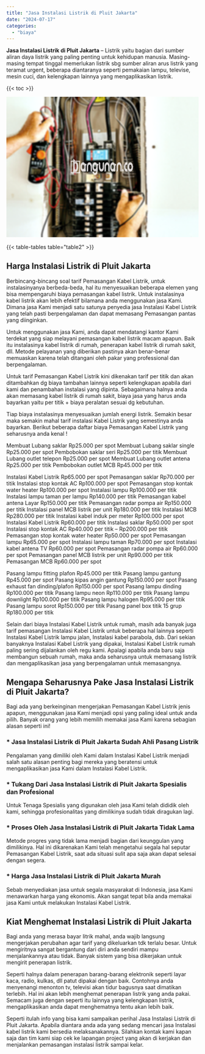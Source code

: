 ```yaml
---
title: "Jasa Instalasi Listrik di Pluit Jakarta"
date: "2024-07-17"
categories: 
  - "biaya"
---
```


**Jasa Instalasi Listrik di Pluit Jakarta** – Listrik yaitu bagian dari sumber aliran daya listrik yang paling penting untuk kehidupan manusia. Masing-masing tempat tinggal memerlukan listrik sbg sumber aliran arus listrik yang teramat urgent, beberapa diantaranya seperti pemakaian lampu, televise, mesin cuci, dan kelengkapan lainnya yang mengaplikasikan listrik.

{{< toc >}}

![Jasa Instalasi Listrik di Pluit Jakarta](/images/instalasi-listrik-murah41.png)

{{< table-tables table="table2" >}}

## Harga Instalasi Listrik di Pluit Jakarta

Berbincang-bincang soal tarif Pemasangan Kabel Listrik, untuk instalasinyanya berbeda-beda, hal itu menyesuaikan beberapa elemen yang bisa mempengaruhi biaya pemasangan kabel listrik. Untuk instalasinya kabel listrik akan lebih efektif bilamana anda menggunakan jasa Kami. Dimana jasa Kami menjadi satu satunya penyedia jasa Instalasi Kabel Listrik yang telah pasti berpengalaman dan dapat memasang Pemasangan pantas yang diinginkan.

Untuk menggunakan jasa Kami, anda dapat mendatangi kantor Kami terdekat yang siap melayani pemasangan kabel listrik macam apapun. Baik itu instalasinya kabel listrik di rumah, penerapan kabel listrik di rumah sakit, dll. Metode pelayanan yang diberikan pastinya akan benar-benar memuaskan karena telah ditangani oleh pakar yang professional dan berpengalaman.

Untuk tarif Pemasangan Kabel Listrik kini dikenakan tarif per titik dan akan ditambahkan dg biaya tambahan lainnya seperti kelengkapan apabila dari kami dan penambahan instalasi yang dipinta. Sebagaimana halnya anda akan memasang kabel listrik di rumah sakit, biaya jasa yang harus anda bayarkan yaitu per titik + biaya peralatan sesuai dg kebutuhan.

Tiap biaya instalasinya menyesuaikan jumlah energi listrik. Semakin besar maka semakin mahal tarif instalasi Kabel Listrik yang semestinya anda bayarkan. Berikut beberapa daftar biaya Pemasangan Kabel Listrik yang seharusnya anda kenal !

Membuat Lubang saklar Rp25.000 per spot Membuat Lubang saklar single Rp25.000 per spot Pembobokan saklar seri Rp25.000 per titik Membuat Lubang outlet telepon Rp25.000 per spot Membuat Lubang outlet antena Rp25.000 per titik Pembobokan outlet MCB Rp45.000 per titik

Instalasi Kabel Listrik Rp65.000 per spot Pemasangan saklar Rp70.000 per titik Instalasi stop kontak AC Rp100.000 per spot Pemasangan stop kontak water heater Rp100.000 per spot Instalasi lampu Rp100.000 per titik Instalasi lampu taman per lampu Rp140.000 per titik Pemasangan kabel antena Layar Rp150.000 per titik Pemasangan radar pompa air Rp150.000 per titik Instalasi panel MCB listrik per unit Rp180.000 per titik Instalasi MCB Rp280.000 per titik Instalasi kabel induk per meter Rp100.000 per spot Instalasi Kabel Listrik Rp60.000 per titik Instalasi saklar Rp50.000 per spot Instalasi stop kontak AC Rp40.000 per titik – Rp200.000 per titik Pemasangan stop kontak water heater Rp50.000 per spot Pemasangan lampu Rp65.000 per spot Instalasi lampu taman Rp70.000 per spot Instalasi kabel antena TV Rp60.000 per spot Pemasangan radar pompa air Rp60.000 per spot Pemasangan panel MCB listrik per unit Rp90.000 per titik Pemasangan MCB Rp60.000 per spot

Pasang lampu fitting plafon Rp45.000 per titik Pasang lampu gantung Rp45.000 per spot Pasang kipas angin gantung Rp150.000 per spot Pasang exhaust fan dinding/plafon Rp150.000 per spot Pasang lampu dinding Rp100.000 per titik Pasang lampu neon Rp110.000 per titik Pasang lampu downlight Rp100.000 per titik Pasang lampu halogen Rp95.000 per titik Pasang lampu sorot Rp150.000 per titik Pasang panel box titik 15 grup Rp180.000 per titik

Selain dari biaya Instalasi Kabel Listrik untuk rumah, masih ada banyak juga tarif pemasangan Instalasi Kabel Listrik untuk beberapa hal lainnya seperti Instalasi Kabel Listrik lampu jalan, Instalasi kabel parabola, dsb. Dari sekian banyaknya Instalasi Kabel Listrik yang dipakai, Instalasi Kabel Listrik rumah paling sering dijalankan oleh regu kami. Apalagi apabila anda baru saja membangun sebuah rumah, maka anda seharusnya untuk memasang listrik dan mengaplikasikan jasa yang berpengalaman untuk memasangnya.

## Mengapa Seharusnya Pake Jasa Instalasi Listrik di Pluit Jakarta?

Bagi ada yang berkeinginan mengerjakan Pemasangan Kabel Listrik jenis apapun, menggunakan jasa Kami menjadi opsi yang paling ideal untuk anda pilih. Banyak orang yang lebih memilih memakai jasa Kami karena sebagian alasan seperti ini!

### \* Jasa Instalasi Listrik di Pluit Jakarta Sudah Ahli Pasang Listrik

Pengalaman yang dimiliki oleh Kami dalam Instalasi Kabel Listrik menjadi salah satu alasan penting bagi mereka yang beratensi untuk mengaplikasikan jasa Kami dalam Instalasi Kabel Listrik.

### \* Tukang Dari Jasa Instalasi Listrik di Pluit Jakarta Spesialis dan Profesional

Untuk Tenaga Spesialis yang digunakan oleh jasa Kami telah dididik oleh kami, sehingga profesionalitas yang dimilikinya sudah tidak diragukan lagi.

### \* Proses Oleh Jasa Instalasi Listrik di Pluit Jakarta Tidak Lama

Metode progres yang tidak lama menjadi bagian dari keunggulan yang dimilikinya. Hal ini dikarenakan Kami telah mengetahui segala hal seputar Pemasangan Kabel Listrik, saat ada situasi sulit apa saja akan dapat selesai dengan segera.

### \* Harga Jasa Instalasi Listrik di Pluit Jakarta Murah

Sebab menyediakan jasa untuk segala masyarakat di Indonesia, jasa Kami menawarkan harga yang ekonomis. Akan sangat tepat bila anda memakai jasa Kami untuk melakukan Instalasi Kabel Listrik.

## Kiat Menghemat Instalasi Listrik di Pluit Jakarta


Bagi anda yang merasa bayar litrik mahal, anda wajib langsung mengerjakan perubahan agar tarif yang dikeluarkan tdk terlalu besar. Untuk mengiritnya sangat bergantung dari diri anda sendiri mampu menjalankannya atau tidak. Banyak sistem yang bisa dikerjakan untuk mengirit penerapan listrik.

Seperti halnya dalam penerapan barang-barang elektronik seperti layar kaca, radio, kulkas, dll patut dipakai dengan baik. Contohnya anda menyenangi menonton tv, televisi akan tidur bagusnya saat dimatikan terlebih. Hal ini akan lebih menghemat penerapan listrik yang anda pakai. Semacam juga dengan seperti itu lainnya yang kelengkapan listrik, mengaplikasikan anda dapat menghematnya tentu akan lebih baik.

Seperti itulah info yang bisa kami sampaikan perihal Jasa Instalasi Listrik di Pluit Jakarta. Apabila diantara anda ada yang sedang mencari jasa Instalasi kabel listrik kami bersedia melaksanakannya. Silahkan kontak kami kapan saja dan tim kami siap cek ke lapangan project yang akan di kerjakan dan menjalankan pemasangan instalasi listrik sampai kelar.
